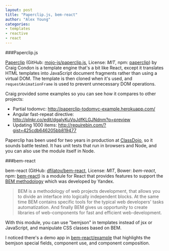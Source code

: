 ```yaml
---
layout: post
title: "Paperclip.js, bem-react"
author: "Alex Young"
categories:
- templates
- reactive
- react
---
```


###Paperclip.js

[Paperclip](http://paperclipjs.com/) (GitHub: [mojo-js/paperclip.js](https://github.com/mojo-js/paperclip.js), License: _MIT_, npm: [paperclip](https://www.npmjs.org/package/paperclip)) by Craig Condon is a template engine that's a bit like React, except it translates HTML templates into JavaScript document fragments rather than using a virtual DOM.  The template is then cloned when it's used, and `requestAnimationFrame` is used to prevent unnecessary DOM operations.

Craig provided some examples so you can see how it compares to other projects:

* Partial todomvc: <http://paperclip-todomvc-example.herokuapp.com/>
* Angular fast-repeat directive: <http://plnkr.co/edit/dgalyKuVqJdfKLGJNdnm?p=preview>
* Updating 1000 items: <http://requirebin.com/?gist=425cdb646205bb819477>

Paperclip has been used for two years in production at [ClassDojo](https://www.classdojo.com/), so it sounds battle tested.  It has unit tests that run in browsers and Node, and you can also use the module itself in Node.

###bem-react

bem-react (GitHub: [dfilatov/bem-react](https://github.com/dfilatov/bem-react), License: _MIT_, Bower: _bem-react_, npm: [bem-react](https://www.npmjs.org/package/bem-react)) is a module for React that provides features to support the [BEM methodology](http://bem.info/method/) which was developed by Yandex.

> BEM is a methodology of web projects development, that allows you to divide an interface into logically independent blocks. At the same time BEM contains specific tools for the typical web developers' tasks automatization. And finally BEM gives us opportunity to create libraries of web-components for fast and efficient web-development.


With this module, you can use "bemjson" in templates instead of jsx or JavaScript, and manipulate CSS classes based on BEM.

I noticed there's a demo app in [bem-react/example](https://github.com/dfilatov/bem-react/tree/master/example) that highlights the bemjson special fields, component use, and component composition.
